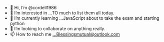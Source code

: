 - 👋 Hi, I’m @cordell1986
- 👀 I’m interested in ...TO much to list them all today.
- 🌱 I’m currently learning ...JavaScript about to take the exam and starting python
- 💞️ I’m looking to collaborate on anything really.
- 📫 How to reach me ...Blessingsmutual@outlook.com

<!---
cordell1986/cordell1986 is a ✨ special ✨ repository because its `README.md` (this file) appears on your GitHub profile.
You can click the Preview link to take a look at your changes.
--->
